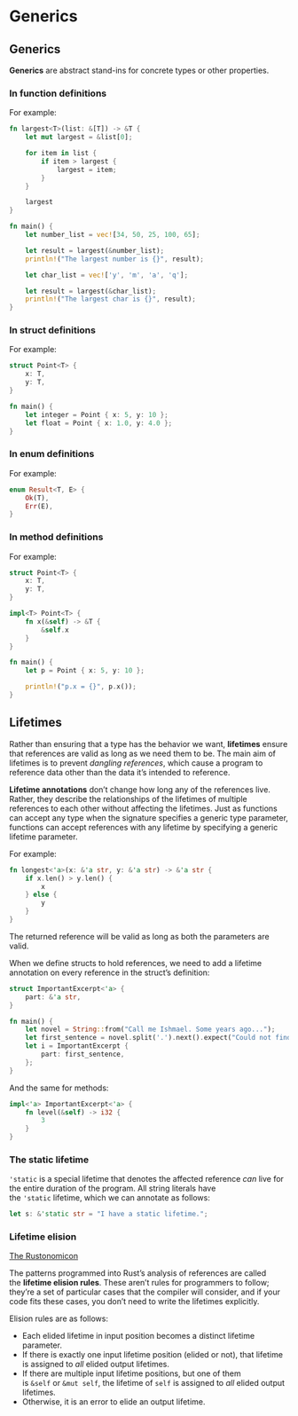 # Generics
## Generics
**Generics** are abstract stand-ins for concrete types or other properties.

### In function definitions
For example:
```rust
fn largest<T>(list: &[T]) -> &T {
    let mut largest = &list[0];

    for item in list {
        if item > largest {
            largest = item;
        }
    }

    largest
}

fn main() {
    let number_list = vec![34, 50, 25, 100, 65];

    let result = largest(&number_list);
    println!("The largest number is {}", result);

    let char_list = vec!['y', 'm', 'a', 'q'];

    let result = largest(&char_list);
    println!("The largest char is {}", result);
}
```

### In struct definitions
For example:
```rust
struct Point<T> {
    x: T,
    y: T,
}

fn main() {
    let integer = Point { x: 5, y: 10 };
    let float = Point { x: 1.0, y: 4.0 };
}
```

### In enum definitions
For example:
```rust
enum Result<T, E> {
    Ok(T),
    Err(E),
}
```

### In method definitions
For example:
```rust
struct Point<T> {
    x: T,
    y: T,
}

impl<T> Point<T> {
    fn x(&self) -> &T {
        &self.x
    }
}

fn main() {
    let p = Point { x: 5, y: 10 };

    println!("p.x = {}", p.x());
}
```

## Lifetimes
Rather than ensuring that a type has the behavior we want, **lifetimes** ensure that references are valid as long as we need them to be. The main aim of lifetimes is to prevent _dangling references_, which cause a program to reference data other than the data it’s intended to reference.

**Lifetime annotations** don’t change how long any of the references live. Rather, they describe the relationships of the lifetimes of multiple references to each other without affecting the lifetimes. Just as functions can accept any type when the signature specifies a generic type parameter, functions can accept references with any lifetime by specifying a generic lifetime parameter.

For example:
```rust
fn longest<'a>(x: &'a str, y: &'a str) -> &'a str {
    if x.len() > y.len() {
        x
    } else {
        y
    }
}
```
The returned reference will be valid as long as both the parameters are valid.

When we define structs to hold references, we need to add a lifetime annotation on every reference in the struct’s definition:
```rust
struct ImportantExcerpt<'a> {
    part: &'a str,
}

fn main() {
    let novel = String::from("Call me Ishmael. Some years ago...");
    let first_sentence = novel.split('.').next().expect("Could not find a '.'");
    let i = ImportantExcerpt {
        part: first_sentence,
    };
}
```

And the same for methods:
```rust
impl<'a> ImportantExcerpt<'a> {
    fn level(&self) -> i32 {
        3
    }
}
```

### The static lifetime
`'static` is a special lifetime that denotes the affected reference _can_ live for the entire duration of the program. All string literals have the `'static` lifetime, which we can annotate as follows:
```rust
let s: &'static str = "I have a static lifetime.";
```

### Lifetime elision
[The Rustonomicon](https://doc.rust-lang.org/nomicon/lifetime-elision.html)

The patterns programmed into Rust’s analysis of references are called the **lifetime elision rules**. These aren’t rules for programmers to follow; they’re a set of particular cases that the compiler will consider, and if your code fits these cases, you don’t need to write the lifetimes explicitly.

Elision rules are as follows:
- Each elided lifetime in input position becomes a distinct lifetime parameter.
- If there is exactly one input lifetime position (elided or not), that lifetime is assigned to _all_ elided output lifetimes.
- If there are multiple input lifetime positions, but one of them is `&self` or `&mut self`, the lifetime of `self` is assigned to _all_ elided output lifetimes.
- Otherwise, it is an error to elide an output lifetime.
